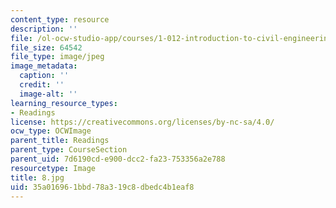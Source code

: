 ```yaml
---
content_type: resource
description: ''
file: /ol-ocw-studio-app/courses/1-012-introduction-to-civil-engineering-design-spring-2002/35a016961bbd78a319c8dbedc4b1eaf8_8.jpg
file_size: 64542
file_type: image/jpeg
image_metadata:
  caption: ''
  credit: ''
  image-alt: ''
learning_resource_types:
- Readings
license: https://creativecommons.org/licenses/by-nc-sa/4.0/
ocw_type: OCWImage
parent_title: Readings
parent_type: CourseSection
parent_uid: 7d6190cd-e900-dcc2-fa23-753356a2e788
resourcetype: Image
title: 8.jpg
uid: 35a01696-1bbd-78a3-19c8-dbedc4b1eaf8
---
```

